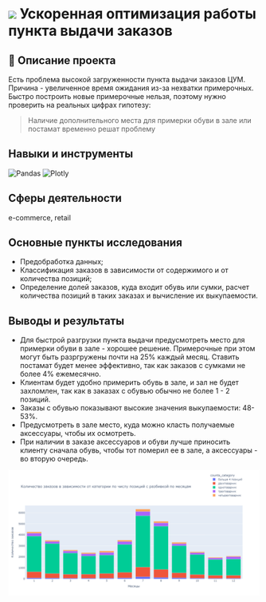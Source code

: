# <img src="https://github.com/user-attachments/assets/b461add9-752f-469f-ab38-3bacc9f01201" width="50"> Ускоренная оптимизация работы пункта выдачи заказов 
## 📝 Описание проекта
Есть проблема высокой загруженности пункта выдачи заказов ЦУМ. Причина - увеличенное время ожидания из-за нехватки примерочных. Быстро построить новые примерочные нельзя, поэтому нужно проверить на реальных цифрах гипотезу:
> Наличие дополнительного места для примерки обуви в зале или постамат временно решат проблему
## Навыки и инструменты
<img src="https://img.shields.io/badge/Pandas-black?style=flat-square&amp;logo=pandas&amp;logoColor=orange" title="Pandas" alt="Pandas" width="70" height="20"/> <img src="https://img.shields.io/badge/Plotly-black?style=flat-square&amp;logo=plotly&amp;logoColor=orange" title="Plotly" alt="Plotly" width="70" height="20"/>
## Сферы деятельности
e-commerce, retail
## Основные пункты исследования
* Предобработка данных;
* Классификация заказов в зависимости от содержимого и от количества позиций;
* Определение долей заказов, куда входит обувь или сумки, расчет количества позиций в таких заказах и вычисление их выкупаемости.
## Выводы и результаты
* Для быстрой разгрузки пункта выдачи предусмотреть место для примерки обуви в зале - хорошее решение. Примерочные при этом могут быть разргружены почти на 25% каждый месяц. Ставить постамат будет менее эффективно, так как заказов с сумками не более 4% ежемесячно.
* Клиентам будет удобно примерить обувь в зале, и зал не будет захломлен, так как в заказах с обувью обычно не более 1 - 2 позиций.
* Заказы с обувью показывают высокие значения выкупаемости: 48-53%.
* Предусмотреть в зале место, куда можно класть получаемые аксессуары, чтобы их осмотреть.
* При наличии в заказе аксессуаров и обуви лучше приносить клиенту сначала обувь, чтобы тот померил ее в зале, а аксессуары - во вторую очередь.

<img src="https://github.com/PetrusPrimus-lab/Data_analysis_projects/blob/main/Business_projects/TSUM/Figures%26Tables/positions_counts.png"/>
